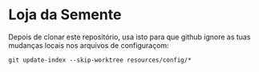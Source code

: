 # Loja da Semente

Depois de clonar este repositório, usa isto para que github ignore as tuas
mudanças locais nos arquivos de configuraçom:

    git update-index --skip-worktree resources/config/*

